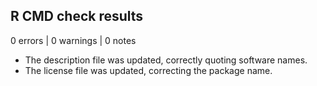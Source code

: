 ## R CMD check results

0 errors | 0 warnings | 0 notes

* The description file was updated, correctly quoting software names. 
* The license file was updated, correcting the package name.
